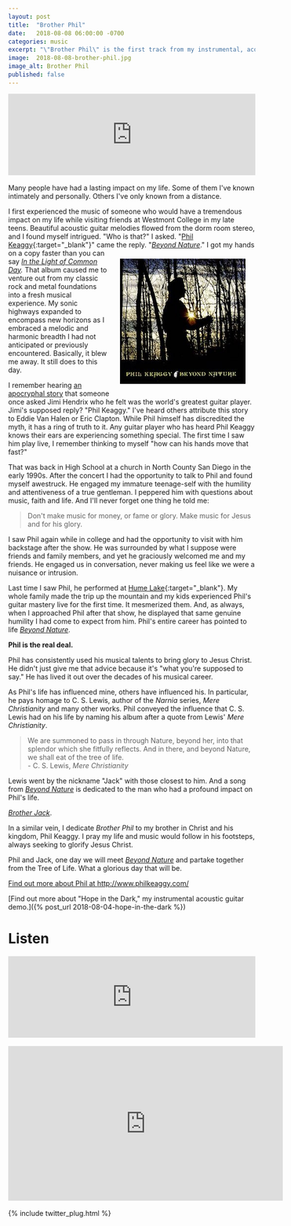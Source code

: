 ```yaml
---
layout: post
title:  "Brother Phil"
date:   2018-08-08 06:00:00 -0700
categories: music
excerpt: "\"Brother Phil\" is the first track from my instrumental, acoustic guitar demo, \"Hope in the Dark.\""
image:  2018-08-08-brother-phil.jpg
image_alt: Brother Phil
published: false
---
```


<iframe width="100%" height="166" scrolling="no" frameborder="no" allow="autoplay" src="https://w.soundcloud.com/player/?url=https%3A//api.soundcloud.com/tracks/480817221&color=%23ff5500&auto_play=false&hide_related=false&show_comments=true&show_user=true&show_reposts=false&show_teaser=true"></iframe>

Many people have had a lasting impact on my life. Some of them I've known intimately and personally. Others I've only known from a distance. 

I first experienced the music of someone who would have a tremendous impact on my life while visiting friends at Westmont College in my late teens. Beautiful acoustic guitar melodies flowed from the dorm room stereo, and I found myself intrigued. "Who is that?" I asked. "[Phil Keaggy](http://www.philkeaggy.com){:target="_blank"}" came the reply. "<em><a href="http://www.philkeaggy.com/discography-1/#block-yui_3_17_2_3_1426278996607_297007" target="_blank">Beyond Nature</a></em>."
<a href="http://www.philkeaggy.com/discography-1/#block-yui_3_17_2_3_1426278996607_297007" target="blank">
  <img src="/assets/phil-keaggy-beyond-nature-cover.jpg" alt="Phil Keaggy, Beyond Nature" style="float: right;padding: 20px;"/>
</a>I got my hands on a copy faster than you can say <em><a href="https://www.youtube.com/watch?v=iSC5pK5CYOw" target="_blank">In the Light of Common Day</a>.</em> That album caused me to venture out from my classic rock and metal foundations into a fresh musical experience. My sonic highways expanded to encompass new horizons as I embraced a melodic and harmonic breadth I had not anticipated or previously encountered. Basically, it blew me away. It still does to this day.

I remember hearing <a href="https://en.wikipedia.org/wiki/Phil_Keaggy#Rumored_comments_by_Jimi_Hendrix_and_others" target="_blank">an apocryphal story</a> that someone once asked Jimi Hendrix who he felt was the world's greatest guitar player. Jimi's supposed reply? "Phil Keaggy." I've heard others attribute this story to Eddie Van Halen or Eric Clapton. While Phil himself has discredited the myth, it has a ring of truth to it. Any guitar player who has heard Phil Keaggy knows their ears are experiencing something special. The first time I saw him play live, I remember thinking to myself "how can his hands move that fast?"

That was back in High School at a church in North County San Diego in the early 1990s. After the concert I had the opportunity to talk to Phil and found myself awestruck. He engaged my immature teenage-self with the humility and attentiveness of a true gentleman. I peppered him with questions about music, faith and life. And I'll never forget one thing he told me:

> Don't make music for money, or fame or glory. Make music for Jesus and for his glory.

I saw Phil again while in college and had the opportunity to visit with him backstage after the show. He was surrounded by what I suppose were friends and family members, and yet he graciously welcomed me and my friends. He engaged us in conversation, never making us feel like we were a nuisance or intrusion.

Last time I saw Phil, he performed at [Hume Lake](http://hume.org){:target="_blank"}. My whole family made the trip up the mountain and my kids experienced Phil's guitar mastery live for the first time. It mesmerized them. And, as always, when I approached Phil after that show, he displayed that same genuine humility I had come to expect from him. Phil's entire career has pointed to life <em><a href="http://www.philkeaggy.com/discography-1/#block-yui_3_17_2_3_1426278996607_297007" target="_blank">Beyond Nature</a></em>. 

<b>Phil is the real deal.</b>

Phil has consistently used his musical talents to bring glory to Jesus Christ. He didn't just give me that advice because it's "what you're supposed to say." He has lived it out over the decades of his musical career.

As Phil's life has influenced mine, others have influenced his. In particular, he pays homage to C. S. Lewis, author of the *Narnia* series, *Mere Christianity* and many other works. Phil conveyed the influence that C. S. Lewis had on his life by naming his album after a quote from Lewis' *Mere Christianity*.

> We are summoned to pass in through Nature, beyond her, into that splendor which she fitfully reflects. And in there, and beyond Nature, we shall eat of the tree of life. <br /> - C. S. Lewis, *Mere Christianity*

Lewis went by the nickname "Jack" with those closest to him. And a song from <em><a href="http://www.philkeaggy.com/discography-1/#block-yui_3_17_2_3_1426278996607_297007" target="_blank">Beyond Nature</a></em> is dedicated to the man who had a profound impact on Phil's life. 

<em><a href="https://www.youtube.com/watch?v=onUXNqLR4Qc" target="_blank">Brother Jack</a></em>. 

In a similar vein, I dedicate *Brother Phil* to my brother in Christ and his kingdom, Phil Keaggy. I pray my life and music would follow in his footsteps, always seeking to glorify Jesus Christ. 

Phil and Jack, one day we will meet <em><a href="http://www.philkeaggy.com/discography-1/#block-yui_3_17_2_3_1426278996607_297007" target="_blank">Beyond Nature</a></em> and partake together from the Tree of Life. What a glorious day that will be.

<a href="http://www.philkeaggy.com/" target="_blank">Find out more about Phil at http://www.philkeaggy.com/</a>

[Find out more about "Hope in the Dark," my instrumental acoustic guitar demo.]({% post_url 2018-08-04-hope-in-the-dark %})

# Listen

<p><iframe width="100%" height="166" scrolling="no" frameborder="no" allow="autoplay" src="https://w.soundcloud.com/player/?url=https%3A//api.soundcloud.com/tracks/480817221&color=%23ff5500&auto_play=false&hide_related=false&show_comments=true&show_user=true&show_reposts=false&show_teaser=true"></iframe></p>

<p style="text-align:center">
<iframe width="560" height="315" src="https://www.youtube-nocookie.com/embed/BPZ4qHBQEGI?rel=0&amp;showinfo=1" frameborder="0" allow="autoplay; encrypted-media" allowfullscreen></iframe>
</p>

{% include twitter_plug.html %}

